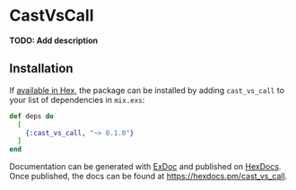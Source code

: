 # CastVsCall

**TODO: Add description**

## Installation

If [available in Hex](https://hex.pm/docs/publish), the package can be installed
by adding `cast_vs_call` to your list of dependencies in `mix.exs`:

```elixir
def deps do
  [
    {:cast_vs_call, "~> 0.1.0"}
  ]
end
```

Documentation can be generated with [ExDoc](https://github.com/elixir-lang/ex_doc)
and published on [HexDocs](https://hexdocs.pm). Once published, the docs can
be found at <https://hexdocs.pm/cast_vs_call>.

